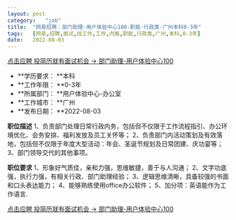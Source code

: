 ```yaml
---
layout:	post
category:	"job"
title:	"网易招聘：部门助理-用户体验中心100-职能-行政类-广州本科0-3年"
tags:	[网易,招聘,面试,找工作,工作,内推,职能,行政类,广州,本科,0-3年]
date:	2022-08-03
---
```


[点击应聘 投简历就有面试机会 -> 部门助理-用户体验中心100](http://mobile.bole.netease.com/bole/boleDetail?id=42087&employeeId=346f03c3cda5f04c&key=all)



- **学历要求： **本科
- **工作年限： **0-3年
- **所属部门： **用户体验中心-办公室
- **工作城市： **广州
- **发布日期： **2022-08-03



**职位描述**
1、负责部门处理日常行政内务，包括但不仅限于工作流程指引、办公环境优化、会务安排、福利发放及员工关怀等；
2、负责部门内活动策划及有效落地，包括但不仅限于年度大型活动：年会、圣诞节规划及日常团建、庆功宴等；
3、部门领导交代的其他事项。



**职位要求**
1、形象好气质佳，亲和力强，思维敏捷，善于与人沟通；
2、文字功底强，执行力强，有相关行政、部门助理经验；
3、逻辑思维清晰，具备较强的书面和口头表达能力；
4、能够熟练使用office办公软件；
5、加分项：英语能作为工作语言.



[点击应聘 投简历就有面试机会 -> 部门助理-用户体验中心100](http://mobile.bole.netease.com/bole/boleDetail?id=42087&employeeId=346f03c3cda5f04c&key=all)